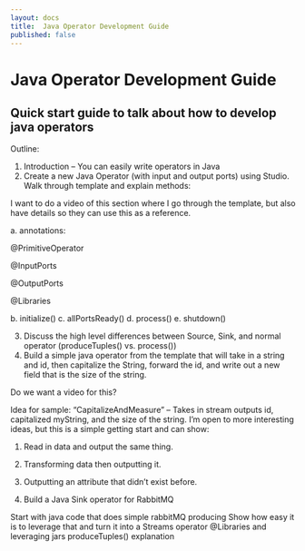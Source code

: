 ```yaml
---
layout: docs
title:  Java Operator Development Guide
published: false
---
```

#  Java Operator Development Guide

## Quick start guide to talk about how to develop java operators

Outline:
1. Introduction – You can easily write operators in Java
2. Create a new Java Operator (with input and output ports) using Studio. Walk through template and explain methods:

I want to do a video of this section where I go through the template, but also have details so they can use this as a reference. 

a. annotations:

@PrimitiveOperator

@InputPorts

@OutputPorts

@Libraries

b. initialize()
c. allPortsReady()
d. process()
e. shutdown()

3. Discuss the high level differences between Source, Sink, and normal operator (produceTuples() vs. process())
4. Build a simple java operator from the template that will take in a string and id, then capitalize the String, forward the id, and write out a new field that is the size of the string.

Do we want a video for this? 

Idea for sample: “CapitalizeAndMeasure” – Takes in stream outputs id, capitalized myString, and the size of the string.
I’m open to more interesting ideas, but this is a simple getting start and can show:
1. Read in data and output the same thing.
2. Transforming data then outputting it.
3. Outputting an attribute that didn’t exist before.

5. Build a Java Sink operator for RabbitMQ

Start with java code that does simple rabbitMQ producing
Show how easy it is to leverage that and turn it into a Streams operator
@Libraries and leveraging jars
produceTuples() explanation